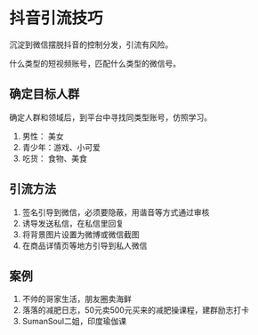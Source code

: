 <!-- toc -->
# 抖音引流技巧

沉淀到微信摆脱抖音的控制分发，引流有风险。

什么类型的短视频账号，匹配什么类型的微信号。

## 确定目标人群

确定人群和领域后，到平台中寻找同类型账号，仿照学习。

1. 男性： 美女
2. 青少年：游戏、小可爱
3. 吃货： 食物、美食

## 引流方法

1. 签名引导到微信，必须要隐蔽，用谐音等方式通过审核
2. 诱导发送私信，在私信里回复
3. 将背景图片设置为微博或微信截图
4. 在商品详情页等地方引导到私人微信

## 案例

1. 不帅的哥家生活，朋友圈卖海鲜
2. 落落的减肥日志，50元卖500元买来的减肥操课程，建群励志打卡
3. SumanSoul二姐，印度瑜伽课
